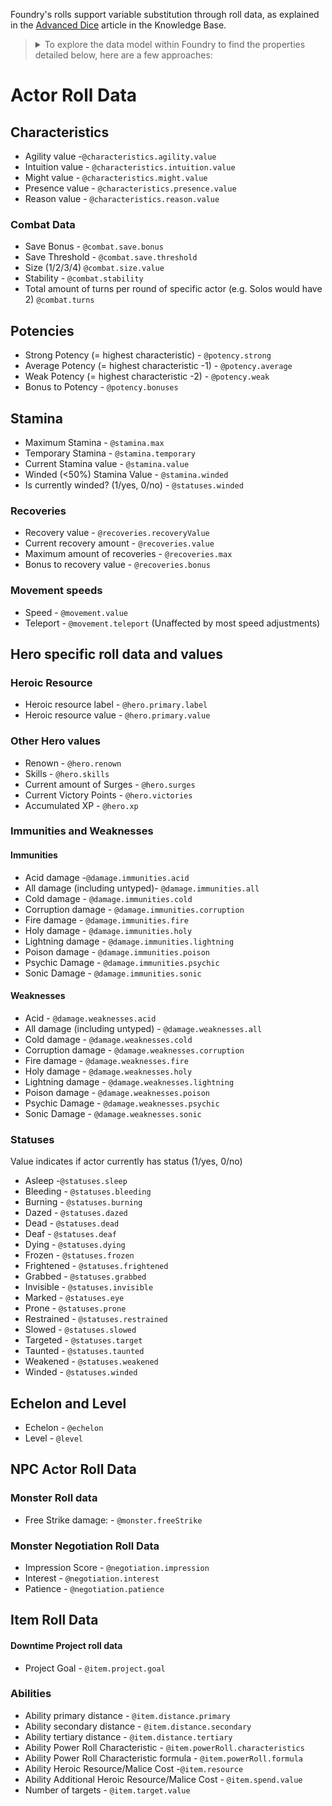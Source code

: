 Foundry's rolls support variable substitution through roll data, as explained in the [Advanced Dice](https://foundryvtt.com/article/dice-advanced/) article in the Knowledge Base.

> <details><summary>To explore the data model within Foundry to find the properties detailed below, here are a few approaches:</summary>
>
> • Select a token, then open up the dev tools (F12 on Win; ⌥⌘I on Mac), and paste this into the Console (or save it as a Script macro in your hotbar):
`console.log(_token.actor.getRollData());`
>
> • Or: Open an actor or item's sheet, left click on the book icon in the top right to copy the UUID, then in the Console run the following command, pasting the copied UUID in: `(await fromUuid('PASTE_HERE')).getRollData()`
>
> • Or: Right-click an actor in the sidebar and choose Export Data, which will get you a JSON file you can browse through. (This won’t contain any values that are derived at roll-time.)
></details>

# Actor Roll Data

## Characteristics
+ Agility value -`@characteristics.agility.value`
+ Intuition value - `@characteristics.intuition.value`
+ Might value - `@characteristics.might.value`
+ Presence value - `@characteristics.presence.value`
+ Reason value - `@characteristics.reason.value`

### Combat Data
+ Save Bonus - `@combat.save.bonus`
+ Save Threshold - `@combat.save.threshold`
+ Size (1/2/3/4) `@combat.size.value`
+ Stability - `@combat.stability`
+ Total amount of turns per round of specific actor (e.g. Solos would have 2) `@combat.turns`

## Potencies
+ Strong Potency (= highest characteristic) - `@potency.strong`
+ Average Potency (= highest characteristic -1) - `@potency.average`
+ Weak Potency (= highest characteristic -2) - `@potency.weak`
+ Bonus to Potency - `@potency.bonuses`

## Stamina
+ Maximum Stamina - `@stamina.max`
+ Temporary Stamina - `@stamina.temporary`
+ Current Stamina value - `@stamina.value`
+ Winded (<50%) Stamina Value - `@stamina.winded`
+ Is currently winded? (1/yes, 0/no) - `@statuses.winded`

### Recoveries
+ Recovery value - `@recoveries.recoveryValue`
+ Current recovery amount - `@recoveries.value`
+ Maximum amount of recoveries - `@recoveries.max`
+ Bonus to recovery value - `@recoveries.bonus`

### Movement speeds
+ Speed - `@movement.value`
+ Teleport - `@movement.teleport` (Unaffected by most speed adjustments)

## Hero specific roll data and values

### Heroic Resource
+ Heroic resource label - `@hero.primary.label`
+ Heroic resource value - `@hero.primary.value`

### Other Hero values
+ Renown - `@hero.renown`
+ Skills - `@hero.skills`
+ Current amount of Surges - `@hero.surges`
+ Current Victory Points - `@hero.victories`
+ Accumulated XP - `@hero.xp`

### Immunities and Weaknesses

#### Immunities
+ Acid damage -`@damage.immunities.acid`
+ All damage (including untyped)- `@damage.immunities.all`
+ Cold damage - `@damage.immunities.cold`
+ Corruption damage - `@damage.immunities.corruption`
+ Fire damage - `@damage.immunities.fire`
+ Holy damage - `@damage.immunities.holy`
+ Lightning damage - `@damage.immunities.lightning`
+ Poison damage - `@damage.immunities.poison`
+ Psychic Damage - `@damage.immunities.psychic`
+ Sonic Damage - `@damage.immunities.sonic`

#### Weaknesses
+ Acid - `@damage.weaknesses.acid`
+ All damage (including untyped) - `@damage.weaknesses.all`
+ Cold damage -	`@damage.weaknesses.cold`
+ Corruption damage - `@damage.weaknesses.corruption`
+ Fire damage - `@damage.weaknesses.fire`
+ Holy damage - `@damage.weaknesses.holy`
+ Lightning damage - `@damage.weaknesses.lightning`
+ Poison damage - `@damage.weaknesses.poison`
+ Psychic Damage - `@damage.weaknesses.psychic`
+ Sonic Damage - `@damage.weaknesses.sonic`

### Statuses
Value indicates if actor currently has status (1/yes, 0/no)
+ Asleep -`@statuses.sleep`
+ Bleeding - `@statuses.bleeding`
+ Burning - `@statuses.burning`
+ Dazed - `@statuses.dazed`
+ Dead - `@statuses.dead`
+ Deaf - `@statuses.deaf`
+ Dying - `@statuses.dying`
+ Frozen - `@statuses.frozen`
+ Frightened - `@statuses.frightened`
+ Grabbed - `@statuses.grabbed`
+ Invisible - `@statuses.invisible`
+ Marked - `@statuses.eye`
+ Prone - `@statuses.prone`
+ Restrained - `@statuses.restrained`
+ Slowed - `@statuses.slowed`
+ Targeted - `@statuses.target`
+ Taunted - `@statuses.taunted`
+ Weakened - `@statuses.weakened`
+ Winded - `@statuses.winded`

## Echelon and Level
+ Echelon - `@echelon`
+ Level - `@level`

## NPC Actor Roll Data

### Monster Roll data
+ Free Strike damage: - `@monster.freeStrike`

### Monster Negotiation Roll Data
+ Impression Score - `@negotiation.impression`
+ Interest - `@negotiation.interest`
+ Patience - `@negotiation.patience`

## Item Roll Data

#### Downtime Project roll data
+ Project Goal - `@item.project.goal`

### Abilities

+ Ability primary distance  - `@item.distance.primary`
+ Ability secondary distance - `@item.distance.secondary`
+ Ability tertiary distance - `@item.distance.tertiary`
+ Ability Power Roll Characteristic - `@item.powerRoll.characteristics`
+ Ability Power Roll Characteristic formula - `@item.powerRoll.formula`
+ Ability Heroic Resource/Malice Cost -`@item.resource`
+ Ability Additional Heroic Resource/Malice Cost - `@item.spend.value`
+ Number of targets - `@item.target.value`
